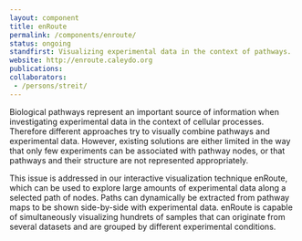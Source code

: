 ```yaml
---
layout: component
title: enRoute
permalink: /components/enroute/
status: ongoing
standfirst: Visualizing experimental data in the context of pathways.
website: http://enroute.caleydo.org
publications:
collaborators:
 - /persons/streit/ 
---
```


Biological pathways represent an important source of information when investigating experimental data in the context of cellular processes. Therefore different approaches try to visually combine pathways and experimental data. However, existing solutions are either limited in the way that only few experiments can be associated with pathway nodes, or that pathways and their structure are not represented appropriately.

This issue is addressed in our interactive visualization technique enRoute, which can be used to explore large amounts of experimental data along a selected path of nodes. Paths can dynamically be extracted from pathway maps to be shown side-by-side with experimental data. enRoute is capable of simultaneously visualizing hundrets of samples that can originate from several datasets and are grouped by different experimental conditions.